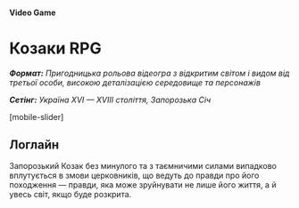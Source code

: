 
#### Video Game

# Козаки RPG

***Формат:** Пригодницька рольова відеогра з відкритим світом і видом від третьої особи, високою деталізацією середовище та персонажів*

***Сетінг:** Україна XVI — XVIII століття, Запорозька Січ*

[mobile-slider]

## Логлайн

Запорозький Козак без минулого та з таємничими силами випадково вплутується в змови церковників, що ведуть до правди про його походження — правди, яка може зруйнувати не лише його життя, а й увесь світ, якщо буде розкрита.



